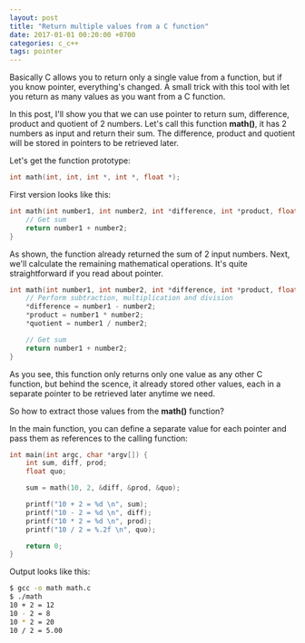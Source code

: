 ```yaml
---
layout: post
title: "Return multiple values from a C function"
date: 2017-01-01 00:20:00 +0700
categories: c_c++
tags: pointer 
---
```


Basically C allows you to return only a single value from a function, but if you know pointer, everything's changed. A small trick with this tool with let you return as many values as you want from a C function.

In this post, I'll show you that we can use pointer to return sum, difference, product and quotient of 2 numbers. Let's call this function **math()**, it has 2 numbers as input and return their sum. The difference, product and quotient will be stored in pointers to be retrieved later.

Let's get the function prototype:

```c
int math(int, int, int *, int *, float *);
```

First version looks like this:

```c
int math(int number1, int number2, int *difference, int *product, float *quotient) {
    // Get sum
    return number1 + number2;
}
```

As shown, the function already returned the sum of 2 input numbers. Next, we'll calculate the remaining mathematical operations. It's quite straightforward if you read about pointer.

```c
int math(int number1, int number2, int *difference, int *product, float *quotient) {
    // Perform subtraction, multiplication and division
    *difference = number1 - number2;
    *product = number1 * number2;
    *quotient = number1 / number2;

    // Get sum
    return number1 + number2;
}
```

As you see, this function only returns only one value as any other C function, but behind the scence, it already stored other values, each in a separate pointer to be retrieved later anytime we need.

So how to extract those values from the **math()** function?

In the main function, you can define a separate value for each pointer and pass them as references to the calling function:

```c
int main(int argc, char *argv[]) {
    int sum, diff, prod;
    float quo;

    sum = math(10, 2, &diff, &prod, &quo);

    printf("10 + 2 = %d \n", sum);
    printf("10 - 2 = %d \n", diff);
    printf("10 * 2 = %d \n", prod);
    printf("10 / 2 = %.2f \n", quo);

    return 0;
}
```

Output looks like this:

```bash
$ gcc -o math math.c
$ ./math 
10 + 2 = 12 
10 - 2 = 8 
10 * 2 = 20 
10 / 2 = 5.00
```
